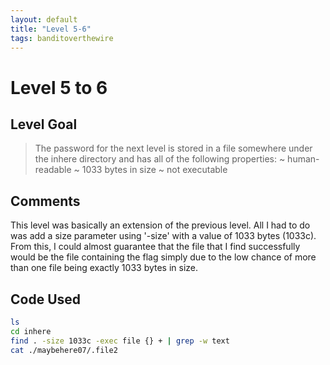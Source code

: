 ```yaml
---
layout: default
title: "Level 5-6"
tags: banditoverthewire
---
```


# Level 5 to 6

## Level Goal
> The password for the next level is stored in a file somewhere under the inhere directory and has all of the following properties: ~ human-readable ~ 1033 bytes in size ~ not executable

## Comments
This level was basically an extension of the previous level. All I had to do was add a size parameter using '-size' with a value of 1033 bytes (1033c). From this, I could almost guarantee that the file that I find successfully would be the file containing the flag simply due to the low chance of more than one file being exactly 1033 bytes in size.

Code Used
------
```bash
ls
cd inhere
find . -size 1033c -exec file {} + | grep -w text
cat ./maybehere07/.file2
```
